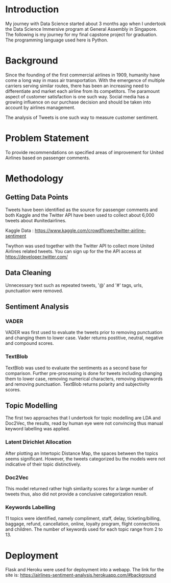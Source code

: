 # Introduction
My journey with Data Science started about 3 months ago when I undertook the Data Science Immersive program at General Assembly in Singapore. The following is my journey for my final capstone project for graduation. The programming language used here is Python.

# Background
Since the founding of the first commercial airlines in 1909, humanity have come a long way in mass air transportation. With the emergence of multiple carriers serving similar routes, there has been an increasing need to differentiate and market each airline from its competitors. The paramount aspect of customer satisfaction is one such way. Social media has a growing influence on our purchase decision and should be taken into account by airlines management.

The analysis of Tweets is one such way to measure customer sentiment.

# Problem Statement
To provide recommendations on specified areas of improvement for United Airlines based on passenger comments.

# Methodology

## Getting Data Points
Tweets have been identified as the source for passenger comments and both Kaggle and the Twitter API have been used to collect about 6,000 tweets about #unitedairlines.

Kaggle Data : https://www.kaggle.com/crowdflower/twitter-airline-sentiment

Twython was used together with the Twitter API to collect more United Airlines related tweets. You can sign up for the the API access at https://developer.twitter.com/

## Data Cleaning
Unnecessary text such as repeated tweets, '@' and '#' tags, urls, punctuation were removed. 

## Sentiment Analysis

### VADER
VADER was first used to evaluate the tweets prior to removing punctuation and changing them to lower case. Vader returns postitive, neutral, negative and compound scores. 

### TextBlob
TextBlob was used to evaluate the sentiments as a second base for comparison. Further pre-processing is done for tweets including changing them to lower case, removing numerical characters, removing stopwwords and removing punctuation. TextBlob returns polarity and subjectivity scores. 

## Topic Modelling
The first two approaches that I undertook for topic modelling are LDA and Doc2Vec, the results, read by human eye were not convincing thus manual keyword labelling was applied. 

### Latent Dirichlet Allocation
After plotting an Intertopic Distance Map, the spaces between the topics seems significant. However, the tweets categorized bu the models were not indicative of their topic distinctively. 

### Doc2Vec
This model returned rather high simliarity scores for a large number of tweets thus, also did not provide a conclusive categorization result. 

### Keywords Labelling
11 topics were identified, namely compliment, staff, delay, ticketing/billing, baggage, refund, cancellation, online, loyalty program, flight connections and children. The number of keywords used for each topic range from 2 to 13. 

# Deployment
Flask and Heroku were used for deployment into a webapp. The link for the site is: https://airlines-sentiment-analysis.herokuapp.com/#background
